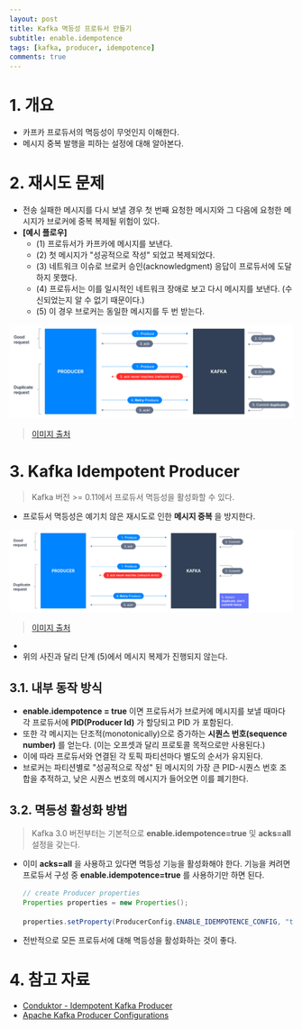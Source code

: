 ```yaml
---
layout: post
title: Kafka 멱등성 프로듀서 만들기
subtitle: enable.idempotence
tags: [kafka, producer, idempotence]
comments: true
---
```


# 1. 개요
* 카프카 프로듀서의 멱등성이 무엇인지 이해한다. 
* 메시지 중복 발행을 피하는 설정에 대해 알아본다.

# 2. 재시도 문제
* 전송 실패한 메시지를 다시 보낼 경우 첫 번째 요청한 메시지와 그 다음에 요청한 메시지가 브로커에 중복 복제될 위험이 있다.
* **[예시 플로우]**
  * (1) 프로듀서가 카프카에 메시지를 보낸다.
  * (2) 첫 메시지가 "성공적으로 작성" 되었고 복제되었다.
  * (3) 네트워크 이슈로 브로커 승인(acknowledgment) 응답이 프로듀서에 도달하지 못했다.
  * (4) 프로듀서는 이를 일시적인 네트워크 장애로 보고 다시 메시지를 보낸다. (수신되었는지 알 수 없기 때문이다.)
  * (5) 이 경우 브로커는 동일한 메시지를 두 번 받는다.

![duplicate-messages.png](../assets/img/2022-08-24-idempotent-kafka-producer/duplicate-messages.png)
> [이미지 출처](https://www.conduktor.io/kafka/idempotent-kafka-producer)

# 3. Kafka Idempotent Producer
> Kafka 버전 >= 0.11에서 프로듀서 멱등성을 활성화할 수 있다.

* 프로듀서 멱등성은 예기치 않은 재시도로 인한 **메시지 중복** 을 방지한다.

![idempotent-producer.png](../assets/img/2022-08-24-idempotent-kafka-producer/idempotent-producer.png)
> [이미지 출처](https://www.conduktor.io/kafka/idempotent-kafka-producer)
* 
* 위의 사진과 달리 단계 (5)에서 메시지 복제가 진행되지 않는다.

## 3.1. 내부 동작 방식
* **enable.idempotence = true** 이면 프로듀서가 브로커에 메시지를 보낼 때마다 각 프로듀서에 **PID(Producer Id)** 가 할당되고 PID 가 포함된다.
* 또한 각 메시지는 단조적(monotonically)으로 증가하는 **시퀀스 번호(sequence number)** 를 얻는다. (이는 오프셋과 달리 프로토콜 목적으로만 사용된다.)
* 이에 따라 프로듀서와 연결된 각 토픽 파티션마다 별도의 순서가 유지된다.
* 브로커는 파티션별로 "성공적으로 작성" 된 메시지의 가장 큰 PID-시퀀스 번호 조합을 추적하고, 낮은 시퀀스 번호의 메시지가 들어오면 이를 폐기한다.

## 3.2. 멱등성 활성화 방법
> Kafka 3.0 버전부터는 기본적으로 **enable.idempotence=true** 및 **acks=all** 설정을 갖는다.

* 이미 **acks=all** 을 사용하고 있다면 멱등성 기능을 활성화해야 한다. 기능을 켜려면 프로듀서 구성 중 **enable.idempotence=true** 를 사용하기만 하면 된다.
  ```java
  // create Producer properties
  Properties properties = new Properties();
        
  properties.setProperty(ProducerConfig.ENABLE_IDEMPOTENCE_CONFIG, "true");
  ```
* 전반적으로 모든 프로듀서에 대해 멱등성을 활성화하는 것이 좋다.

# 4. 참고 자료
* [Conduktor - Idempotent Kafka Producer](https://www.conduktor.io/kafka/idempotent-kafka-producer)
* [Apache Kafka Producer Configurations](https://kafka.apache.org/27/documentation.html#producerconfigs)
